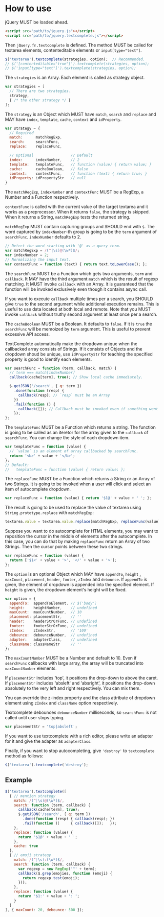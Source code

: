 How to use
==========

jQuery MUST be loaded ahead.

```html
<script src="path/to/jquery.js"></script>
<script src="path/to/jquery.textcomplete.js"></script>
```

Then `jQuery.fn.textcomplete` is defined. The method MUST be called for textarea elements, contenteditable elements or `input[type="text"]`.

```js
$('textarea').textcomplete(strategies, option);  // Recommended.
// $('[contenteditable="true"]').textcomplete(strategies, option);
// $('input[type="text"]').textcomplete(strategies, option);
```

The `strategies` is an Array. Each element is called as strategy object.

```js
var strategies = [
  // There are two strategies.
  strategy,
  { /* the other strategy */ }
];
```

The `strategy` is an Object which MUST have `match`, `search` and `replace` and MAY have `index`, `template`, `cache`, `context` and `idProperty`.

```js
var strategy = {
  // Required
  match:      matchRegExp,
  search:     searchFunc,
  replace:    replaceFunc,

  // Optional                 // Default
  index:      indexNumber,    // 2
  template:   templateFunc,   // function (value) { return value; }
  cache:      cacheBoolean,   // false
  context:    contextFunc,    // function (text) { return true; }
  idProperty: idPropertyStr   // null
}
```

The `matchRegExp`, `indexNumber` and `contextFunc` MUST be a RegExp, a Number and a Function respectively.

`contextFunc` is called with the current value of the target textarea and it works as a preprocessor. When it returns `false`, the strategy is skipped. When it returns a String, `matchRegExp` tests the returned string.

`matchRegExp` MUST contain capturing groups and SHOULD end with `$`. The word captured by `indexNumber`-th group is going to be the `term` argument of `searchFunc`. `indexNumber` defaults to 2.

```js
// Detect the word starting with '@' as a query term.
var matchRegExp = /(^|\s)@(\w*)$/;
var indexNumber = 2;
// Normalizing the input text.
var contextFunc = function (text) { return text.toLowerCase(); };
```

The `searchFunc` MUST be a Function which gets two arguments, `term` and `callback`. It MAY have the third argument `match` which is the result of regexp matching. It MUST invoke `callback` with an Array. It is guaranteed that the function will be invoked exclusively even though it contains async call.

If you want to execute `callback` multiple times per a search, you SHOULD give `true` to the second argument while additional execution remains. This is useful to use data located at both local and remote. Note that you MUST invoke `callback` without truthy second argument at least once per a search.

The `cacheBoolean` MUST be a Boolean. It defaults to `false`. If it is `true` the `searchFunc` will be memoized by `term` argument. This is useful to prevent excessive API access.

TextComplete automatically make the dropdown unique when the callbacked array consists of Strings. If it consists of Objects and the dropdown shoud be unique, use `idPropertyStr` for teaching the specified property is good to identify each elements.

```js
var searchFunc = function (term, callback, match) {
  // term === match[indexNumber]
  callback(cache[term], true); // Show local cache immediately.

  $.getJSON('/search', { q: term })
    .done(function (resp) {
      callback(resp); // `resp` must be an Array
    })
    .fail(function () {
      callback([]); // Callback must be invoked even if something went wrong.
    });
};
```

The `templateFunc` MUST be a Function which returns a string. The function is going to be called as an iteretor for the array given to the `callback` of `searchFunc`. You can change the style of each dropdown item.

```js
var templateFunc = function (value) {
  // `value` is an element of array callbacked by searchFunc.
  return '<b>' + value + '</b>';
};
// Default:
//   templateFunc = function (value) { return value; };
```

The `replaceFunc` MUST be a Function which returns a String or an Array of two Strings. It is going to be invoked when a user will click and select an item of autocomplete dropdown.

```js
var replaceFunc = function (value) { return '$1@' + value + ' '; };
```

The result is going to be used to replace the value of textarea using `String.prototype.replace` with `matchRegExp`:

```js
textarea.value = textarea.value.replace(matchRegExp, replaceFunc(value));
```

Suppose you want to do autocomplete for HTML elements, you may want to reposition the cursor in the middle of elements after the autocomplete. In this case, you can do that by making `replaceFunc` return an Array of two Strings. Then the cursor points between these two strings.

```js
var replaceFunc = function (value) {
  return ['$1<' + value + '>', '</' + value + '>'];
};
```

The `option` is an optional Object which MAY have `appendTo`, `height` , `maxCount`, `placement`, `header`, `footer`, `zIndex` and `debounce`. If `appendTo` is given, the element of dropdown is appended into the specified element. If `height` is given, the dropdown element's height will be fixed.

```js
var option = {
  appendTo:  appendToElement, // $('body')
  height:    heightNumber,    // undefined
  maxCount:  maxCountNumber,  // 10
  placement: placementStr,    // ''
  header:    headerStrOrFunc, // undefined
  footer:    footerStrOrFunc, // undefined
  zIndex:    zIndexStr,       // '100'
  debounce:  debounceNumber,  // undefined
  adapter:   adapterClass,    // undefined
  className: classNameStr     // ''
};
```

The `maxCountNumber` MUST be a Number and default to 10. Even if `searchFunc` callbacks with large array, the array will be truncated into `maxCountNumber` elements.

If `placementStr` includes 'top', it positions the drop-down to above the caret. If `placementStr` includes 'absleft' and 'absright', it positions the drop-down absolutely to the very left and right respectively. You can mix them.

You can override the z-index property and the class attribute of dropdown element using `zIndex` and `className` option respectively.

Textcomplete debounces `debounceNumber` milliseconds, so `searchFunc` is not called until user stops typing.

```js
var placementStr = 'top|absleft';
```

If you want to use textcomplete with a rich editor, please write an adapter for it and give the adapter as `adapterClass`.

Finally, if you want to stop autocompleting, give `'destroy'` to `textcomplete` method as follows:

```js
$('textarea').textcomplete('destroy');
```

Example
-------

```js
$('textarea').textcomplete([
  { // mention strategy
    match: /(^|\s)@(\w*)$/,
    search: function (term, callback) {
      callback(cache[term], true);
      $.getJSON('/search', { q: term })
        .done(function (resp) { callback(resp); })
        .fail(function ()     { callback([]);   });
    },
    replace: function (value) {
      return '$1@' + value + ' ';
    },
    cache: true
  },
  { // emoji strategy
    match: /(^|\s):(\w*)$/,
    search: function (term, callback) {
      var regexp = new RegExp('^' + term);
      callback($.grep(emojies, function (emoji) {
        return regexp.test(emoji);
      }));
    },
    replace: function (value) {
      return '$1:' + value + ': ';
    }
  }
], { maxCount: 20, debounce: 500 });
```
